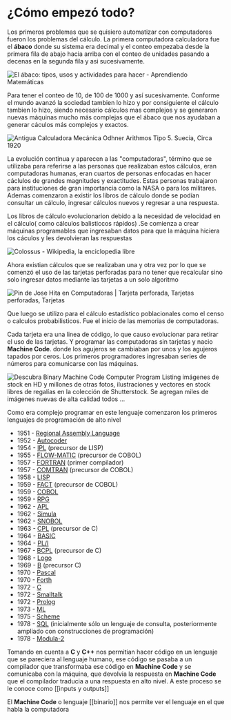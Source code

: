 # ¿Cómo empezó todo?

Los primeros problemas que se quisiero automatizar con computadores fueron los problemas del cálculo.
La primera computadora calculadora fue el **ábaco** donde su sistema era decimal y el conteo empezaba desde la primera fila de abajo hacia arriba con el conteo de unidades pasando a decenas en la segunda fila y asi sucesivamente.

![El ábaco: tipos, usos y actividades para hacer - Aprendiendo Matemáticas](https://aprendiendomatematicas.com//wp-content/uploads/2012/09/abaco-horizontal2-300x216.jpg)

Para tener el conteo de 10, de 100 de 1000 y así sucesivamente.
Conforme el mundo avanzó la sociedad tambien lo hizo y por consiguiente el cálculo tambien lo hizo, siendo necesario cálculos mas complejos y se generaron nuevas máquinas mucho más complejas que el ábaco que nos ayudaban a generar cáculos más complejos y exactos.

![Antigua Calculadora Mecánica Odhner Arithmos Tipo 5. Suecia, Circa 1920](https://www.antiguedadestecnicas.com/fotos/prin/MC-C-630/MC-C-630-01.jpg)

La evolución continua y aparecen a las "computadoras", término que se utilizaba para referirse a las personas que realizaban estos cálculos, eran computadoras humanas, eran cuartos de personas enfocadas en hacer cáclulos de grandes magnitudes y exactitudes. Estas personas trabajaron para instituciones de gran importancia como la NASA o para los militares. Ademas comenzaron a existir los libros de cálculo donde se podían consultar un cálculo, ingresar cálculos nuevos y regresar a una respuesta. 

Los libros de cálculo evolucionarion debido a la necesidad de velocidad en el cálculo( como cálculos balisticcos rápidos) .Se comienza a crear máquinas programables que ingresaban datos para que la máquina hiciera los cáculos y les devolvieran las respuestas

![Colossus - Wikipedia, la enciclopedia libre](https://upload.wikimedia.org/wikipedia/commons/thumb/4/4b/Colossus.jpg/270px-Colossus.jpg)

Ahora existian cálculos que se realizaban una y otra vez por lo que se comenzó el uso de las tarjetas perforadas para no tener que recalcular sino solo ingresar datos mediante las tarjetas a un solo algoritmo

![Pin de Jose Hita en Computadoras | Tarjeta perforada, Tarjetas perforadas,  Tarjetas](https://i.pinimg.com/originals/9a/f0/f9/9af0f97f1bf0ecd891d109cab0161673.png)

Que luego se utilizo para el cálculo estadístico poblacionales como el censo o calculos probabilisticos. Fue el inicio de las memorias de computadoras.

Cada tarjeta era una linea de código, lo que causo evolucionar para retirar el uso de las tarjetas. Y programar las computadoras sin tarjetas y nacio **Machine Code**. donde los agujeros se cambiaban por unos y los agujeros tapados por ceros.
Los primeros programadores ingresaban series de números para comunicarse con las máquinas.

![Descubra Binary Machine Code Computer Program Listing imágenes de stock en  HD y millones de otras fotos, ilustraciones y vectores en stock libres de  regalías en la colección de Shutterstock. Se agregan miles de imágenes  nuevas de alta calidad todos ...](https://image.shutterstock.com/image-vector/binary-machine-code-computer-program-600w-382960033.jpg)

Como era complejo programar en este lenguaje comenzaron los primeros lenguajes de programación de alto nivel 

-   1951 - [Regional Assembly Language](https://es.wikipedia.org/wiki/Lenguaje_ensamblador "Lenguaje ensamblador")
-   1952 - [Autocoder](https://es.wikipedia.org/wiki/Autocoder "Autocoder")
-   1954 - [IPL](https://es.wikipedia.org/wiki/IPL "IPL") (precursor de LISP)
-   1955 - [FLOW-MATIC](https://es.wikipedia.org/wiki/FLOW-MATIC "FLOW-MATIC") (precursor de COBOL)
-   1957 - [FORTRAN](https://es.wikipedia.org/wiki/FORTRAN "FORTRAN") (primer compilador)
-   1957 - [COMTRAN](https://es.wikipedia.org/w/index.php?title=COMTRAN&action=edit&redlink=1 "COMTRAN (aún no redactado)") (precursor de COBOL)
-   1958 - [LISP](https://es.wikipedia.org/wiki/LISP "LISP")
-   1959 - [FACT](https://es.wikipedia.org/w/index.php?title=FACT_(lenguaje_de_programaci%C3%B3n)&action=edit&redlink=1 "FACT (lenguaje de programación) (aún no redactado)") (precursor de COBOL)
-   1959 - [COBOL](https://es.wikipedia.org/wiki/COBOL "COBOL")
-   1959 - [RPG](https://es.wikipedia.org/wiki/RPG_(lenguaje_de_programaci%C3%B3n) "RPG (lenguaje de programación)")
-   1962 - [APL](https://es.wikipedia.org/wiki/APL)
-   1962 - [Simula](https://es.wikipedia.org/wiki/Simula "Simula")
-   1962 - [SNOBOL](https://es.wikipedia.org/wiki/SNOBOL "SNOBOL")
-   1963 - [CPL](https://es.wikipedia.org/wiki/Combined_Programming_Language "Combined Programming Language") (precursor de C)
-   1964 - [BASIC](https://es.wikipedia.org/wiki/BASIC "BASIC")
-   1964 - [PL/I](https://es.wikipedia.org/wiki/PL/I "PL/I")
-   1967 - [BCPL](https://es.wikipedia.org/wiki/BCPL "BCPL") (precursor de C)
-   1968 - [Logo](https://es.wikipedia.org/wiki/Logo_(lenguaje_de_programaci%C3%B3n) "Logo (lenguaje de programación)")
-   1969 - [B](https://es.wikipedia.org/wiki/B_(lenguaje_de_programaci%C3%B3n) "B (lenguaje de programación)") (precursor C)
-   1970 - [Pascal](https://es.wikipedia.org/wiki/Pascal_(lenguaje_de_programaci%C3%B3n) "Pascal (lenguaje de programación)")
-   1970 - [Forth](https://es.wikipedia.org/wiki/Forth "Forth")
-   1972 - [C](https://es.wikipedia.org/wiki/C_(lenguaje_de_programaci%C3%B3n) "C (lenguaje de programación)")
-   1972 - [Smalltalk](https://es.wikipedia.org/wiki/Smalltalk "Smalltalk")
-   1972 - [Prolog](https://es.wikipedia.org/wiki/Prolog "Prolog")
-   1973 - [ML](https://es.wikipedia.org/wiki/ML_(lenguaje_de_programaci%C3%B3n))
-   1975 - [Scheme](https://es.wikipedia.org/wiki/Scheme "APL")
-   1978 - [SQL](https://es.wikipedia.org/wiki/SQL "SQL") (inicialmente sólo un lenguaje de consulta, posteriormente ampliado con construcciones de programación)
-   1978 - [Modula-2](https://es.wikipedia.org/wiki/Modula-2 "Modula-2")

Tomando en cuenta a **C** y **C++** nos permitian hacer código en un lenguaje que se pareciera al lenguaje humano, ese código se pasaba a un compilador que transformaba ese código en **Machine Code** y se comunicaba con la máquina, que devolvia la respuesta en **Machine Code** que el compilador traducia a una respuesta en alto nivel. A este proceso se le conoce como [[inputs y outputs]]

El **Machine Code** o lenguaje [[binario]] nos permite ver el lenguaje en el que habla la computadora





